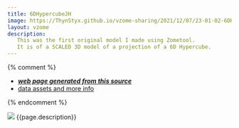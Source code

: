 ```yaml
---
title: 6DHypercubeJH
image: https://ThynStyx.github.io/vzome-sharing/2021/12/07/23-01-02-6DHypercubeJH/6DHypercubeJH.png
layout: vzome
description:
   This was the first original model I made using Zometool. 
   It is of a SCALED 3D model of a projection of a 6D Hypercube.
---
```


{% comment %}
 - [***web page generated from this source***][post]
 - [data assets and more info][github]

[post]: <https://ThynStyx.github.io/vzome-sharing/2021/12/07/6DHypercubeJH-23-01-02.html>
[github]: <https://github.com/ThynStyx/vzome-sharing/tree/main/2021/12/07/23-01-02-6DHypercubeJH/>
{% endcomment %}

<vzome-viewer style="width: 100%; height: 65vh;"
       src="https://ThynStyx.github.io/vzome-sharing/2021/12/07/23-01-02-6DHypercubeJH/6DHypercubeJH.vZome" >
  <img src="https://ThynStyx.github.io/vzome-sharing/2021/12/07/23-01-02-6DHypercubeJH/6DHypercubeJH.png" />
 {{page.description}} <!-- Output: “This vZome model is of a 3D projection of a 6D Hypercube with its component 4D hypercubes shown in cube by cube format” -->
</vzome-viewer>
